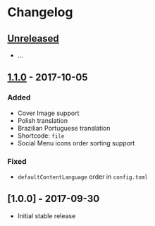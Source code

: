 # Changelog

## [Unreleased]

- ...

## [1.1.0] - 2017-10-05

### Added

- Cover Image support
- Polish translation
- Brazilian Portuguese translation
- Shortcode: `file`
- Social Menu icons order sorting support

### Fixed

- `defaultContentLanguage` order in `config.toml`

## [1.0.0] - 2017-09-30

- Initial stable release

[Unreleased]: https://github.com/MunifTanjim/minimo/compare/v1.1.0...HEAD
[1.1.0]: https://github.com/MunifTanjim/minimo/compare/v1.0.0...v1.1.0
